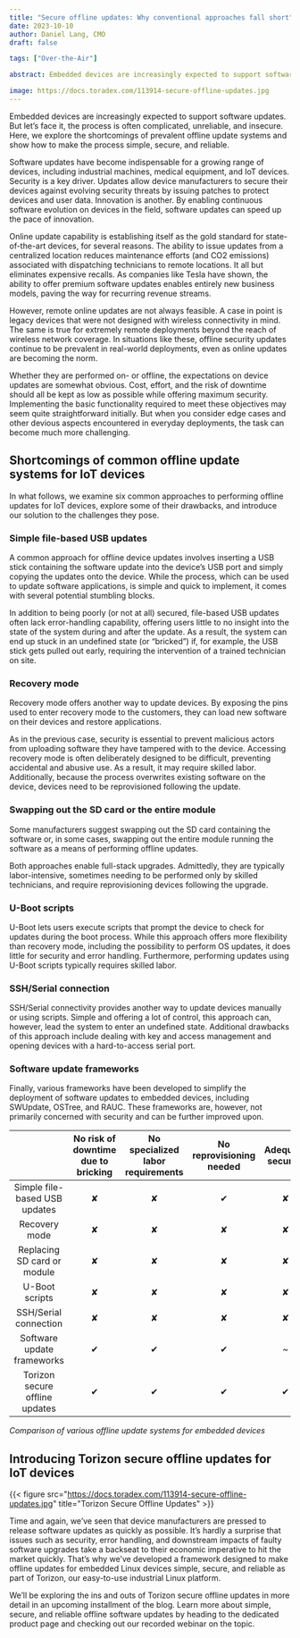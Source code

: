 ```yaml
---
title: "Secure offline updates: Why conventional approaches fall short"
date: 2023-10-10
author: Daniel Lang, CMO
draft: false

tags: ["Over-the-Air"]

abstract: Embedded devices are increasingly expected to support software updates. But let’s face it, the process is often complicated, unreliable, and insecure. Here, we explore the shortcomings of prevalent offline update systems and show how to make the process simple, secure, and reliable.

image: https://docs.toradex.com/113914-secure-offline-updates.jpg
---
```


Embedded devices are increasingly expected to support software updates. But let’s face it, the process is often complicated, unreliable, and insecure. Here, we explore the shortcomings of prevalent offline update systems and show how to make the process simple, secure, and reliable.

Software updates have become indispensable for a growing range of devices, including industrial machines, medical equipment, and IoT devices. Security is a key driver. Updates allow device manufacturers to secure their devices against evolving security threats by issuing patches to protect devices and user data. Innovation is another. By enabling continuous software evolution on devices in the field, software updates can speed up the pace of innovation.

Online update capability is establishing itself as the gold standard for state-of-the-art devices, for several reasons. The ability to issue updates from a centralized location reduces maintenance efforts (and CO2 emissions) associated with dispatching technicians to remote locations. It all but eliminates expensive recalls. As companies like Tesla have shown, the ability to offer premium software updates enables entirely new business models, paving the way for recurring revenue streams.

However, remote online updates are not always feasible. A case in point is legacy devices that were not designed with wireless connectivity in mind. The same is true for extremely remote deployments beyond the reach of wireless network coverage. In situations like these, offline security updates continue to be prevalent in real-world deployments, even as online updates are becoming the norm.

Whether they are performed on- or offline, the expectations on device updates are somewhat obvious. Cost, effort, and the risk of downtime should all be kept as low as possible while offering maximum security. Implementing the basic functionality required to meet these objectives may seem quite straightforward initially. But when you consider edge cases and other devious aspects encountered in everyday deployments, the task can become much more challenging.

## Shortcomings of common offline update systems for IoT devices

In what follows, we examine six common approaches to performing offline updates for IoT devices, explore some of their drawbacks, and introduce our solution to the challenges they pose.

### Simple file-based USB updates

A common approach for offline device updates involves inserting a USB stick containing the software update into the device’s USB port and simply copying the updates onto the device. While the process, which can be used to update software applications, is simple and quick to implement, it comes with several potential stumbling blocks.

In addition to being poorly (or not at all) secured, file-based USB updates often lack error-handling capability, offering users little to no insight into the state of the system during and after the update. As a result, the system can end up stuck in an undefined state (or “bricked”) if, for example, the USB stick gets pulled out early, requiring the intervention of a trained technician on site.

### Recovery mode

Recovery mode offers another way to update devices. By exposing the pins used to enter recovery mode to the customers, they can load new software on their devices and restore applications.

As in the previous case, security is essential to prevent malicious actors from uploading software they have tampered with to the device. Accessing recovery mode is often deliberately designed to be difficult, preventing accidental and abusive use. As a result, it may require skilled labor. Additionally, because the process overwrites existing software on the device, devices need to be reprovisioned following the update.

### Swapping out the SD card or the entire module

Some manufacturers suggest swapping out the SD card containing the software or, in some cases, swapping out the entire module running the software as a means of performing offline updates.

Both approaches enable full-stack upgrades. Admittedly, they are typically labor-intensive, sometimes needing to be performed only by skilled technicians, and require reprovisioning devices following the upgrade.

### U-Boot scripts

U-Boot lets users execute scripts that prompt the device to check for updates during the boot process. While this approach offers more flexibility than recovery mode, including the possibility to perform OS updates, it does little for security and error handling. Furthermore, performing updates using U-Boot scripts typically requires skilled labor.

### SSH/Serial connection

SSH/Serial connectivity provides another way to update devices manually or using scripts. Simple and offering a lot of control, this approach can, however, lead the system to enter an undefined state. Additional drawbacks of this approach include dealing with key and access management and opening devices with a hard-to-access serial port.

### Software update frameworks

Finally, various frameworks have been developed to simplify the deployment of software updates to embedded devices, including SWUpdate, OSTree, and RAUC. These frameworks are, however, not primarily concerned with security and can be further improved upon.

|                                | No risk of downtime due to bricking | No specialized labor requirements | No reprovisioning needed | Adequate security |
|:------------------------------:|:-----------------------------------:|:---------------------------------:|:------------------------:|:-----------------:|
| Simple file-based USB updates  |                  ✘                  |                 ✘                 |             ✔            |         ✘         |
| Recovery mode                  |                  ✘                  |                 ✘                 |             ✘            |         ✘         |
| Replacing SD card or module    |                  ✘                  |                 ✘                 |             ✘            |         ✘         |
| U-Boot scripts                 |                  ✘                  |                 ✘                 |             ✘            |         ✘         |
| SSH/Serial connection          |                  ✘                  |                 ✘                 |             ✘            |         ✘         |
| Software update frameworks     |                  ✔                  |                 ✔                 |             ✔            |         ~         |
| Torizon secure offline updates |                  ✔                  |                 ✔                 |             ✔            |         ✔         |

*Comparison of various offline update systems for embedded devices*

## Introducing Torizon secure offline updates for IoT devices

{{< figure src="https://docs.toradex.com/113914-secure-offline-updates.jpg" title="Torizon Secure Offline Updates" >}}

Time and again, we’ve seen that device manufacturers are pressed to release software updates as quickly as possible. It’s hardly a surprise that issues such as security, error handling, and downstream impacts of faulty software upgrades take a backseat to their economic imperative to hit the market quickly. That’s why we’ve developed a framework designed to make offline updates for embedded Linux devices simple, secure, and reliable as part of Torizon, our easy-to-use industrial Linux platform.

We’ll be exploring the ins and outs of Torizon secure offline updates in more detail in an upcoming installment of the blog. Learn more about simple, secure, and reliable offline software updates by heading to the dedicated product page and checking out our recorded webinar on the topic.